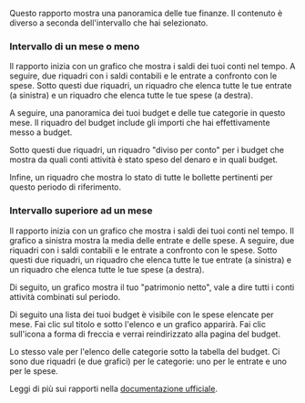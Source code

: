 Questo rapporto mostra una panoramica delle tue finanze. Il contenuto è diverso a seconda dell'intervallo che hai selezionato.

### Intervallo di un mese o meno

Il rapporto inizia con un grafico che mostra i saldi dei tuoi conti nel tempo. A seguire, due riquadri con i saldi contabili e le entrate a confronto con le spese. Sotto questi due riquadri, un riquadro che elenca tutte le tue entrate (a sinistra) e un riquadro che elenca tutte le tue spese (a destra).

A seguire, una panoramica dei tuoi budget e delle tue categorie in questo mese. Il riquadro del budget include gli importi che hai effettivamente messo a budget.

Sotto questi due riquadri, un riquadro "diviso per conto" per i budget che mostra da quali conti attività è stato speso del denaro e in quali budget.

Infine, un riquadro che mostra lo stato di tutte le bollette pertinenti per questo periodo di riferimento.

### Intervallo superiore ad un mese

Il rapporto inizia con un grafico che mostra i saldi dei tuoi conti nel tempo. Il grafico a sinistra mostra la media delle entrate e delle spese. A seguire, due riquadri con i saldi contabili e le entrate a confronto con le spese. Sotto questi due riquadri, un riquadro che elenca tutte le tue entrate (a sinistra) e un riquadro che elenca tutte le tue spese (a destra).

Di seguito, un grafico mostra il tuo "patrimonio netto", vale a dire tutti i conti attività combinati sul periodo.

Di seguito una lista dei tuoi budget è visibile con le spese elencate per mese. Fai clic sul titolo e sotto l'elenco e un grafico apparirà. Fai clic sull'icona a forma di freccia e verrai reindirizzato alla pagina del budget.

Lo stesso vale per l'elenco delle categorie sotto la tabella del budget. Ci sono due riquadri (e due grafici) per le categorie: uno per le entrate e uno per le spese.

Leggi di più sui rapporti nella [documentazione ufficiale](https://firefly-iii.readthedocs.io/en/latest/advanced/reports.html).